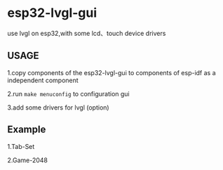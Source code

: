 # esp32-lvgl-gui

use lvgl on esp32,with some lcd、touch device drivers

## USAGE

1.copy components of the esp32-lvgl-gui to components of esp-idf as a independent component

2.run `make menuconfig` to configuration gui

3.add some drivers for lvgl (option)

## Example

1.Tab-Set

2.Game-2048
